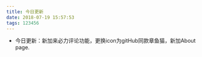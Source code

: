 ```yaml
---
title: 今日更新
date: 2018-07-19 15:57:53
tags: 123456
---
```

* 今日更新：新加来必力评论功能，更换icon为gitHub同款章鱼猫，新加About page.

